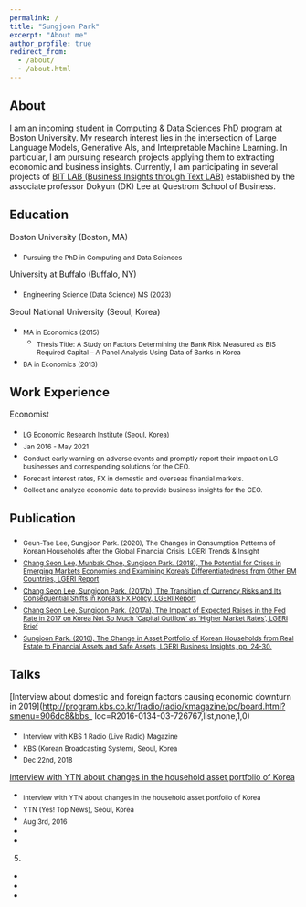 ```yaml
---
permalink: /
title: "Sungjoon Park"
excerpt: "About me"
author_profile: true
redirect_from: 
  - /about/
  - /about.html
---
```


About
------
I am an incoming student in Computing & Data Sciences PhD program at Boston University. My research interest lies in the intersection of Large Language Models, Generative AIs, and Interpretable Machine Learning. In particular, I am pursuing research projects applying them to extracting economic and business insights. Currently, I am participating in several projects of [BIT LAB (Business Insights through Text LAB)](https://www.leedokyun.com/bitlab.html) established by the associate professor Dokyun (DK) Lee at Questrom School of Business.


Education
------
Boston University (Boston, MA)
* <sub>Pursuing the PhD in Computing and Data Sciences</sub>

University at Buffalo (Buffalo, NY)
* <sub>Engineering Science (Data Science) MS (2023)</sub>

Seoul National University (Seoul, Korea)
* <sub>MA in Economics (2015)</sub>
  * <sub>Thesis Title: A Study on Factors Determining the Bank Risk Measured as BIS Required Capital – A Panel Analysis Using Data of Banks in Korea</sub>
* <sub>BA in Economics (2013)</sub>


Work Experience
------
Economist
* <sub>[LG Economic Research Institute](https://www.lgbr.co.kr/en/index.do) (Seoul, Korea)</sub>
* <sub>Jan 2016 - May 2021</sub>
* <sub>Conduct early warning on adverse events and promptly report their impact on LG businesses and corresponding solutions for the CEO.</sub>
* <sub>Forecast interest rates, FX in domestic and overseas finantial markets.</sub>
* <sub>Collect and analyze economic data to provide business insights for the CEO.</sub>


Publication
------
* <sub>Geun-Tae Lee, Sungjoon Park. (2020), The Changes in Consumption Patterns of Korean Households after the Global
Financial Crisis, LGERI Trends & Insight</sub>
* <sub>[Chang Seon Lee, Munbak Choe, Sungjoon Park. (2018), The Potential for Crises in Emerging Markets Economies and
Examining Korea’s Differentiatedness from Other EM Countries, LGERI Report](https://www.lgbr.co.kr/uploadFiles/ko/pdf/econ/LGERI_Report_20180726_20180326130313429.pdf)</sub>
* <sub>[Chang Seon Lee, Sungjoon Park. (2017b), The Transition of Currency Risks and Its Consequential Shifts in Korea’s FX
Policy, LGERI Report](https://www.lgbr.co.kr/uploadFiles/ko/pdf/econ/LGERI_Report_20170811_20170714100745518.pdf)</sub>
* <sub>[Chang Seon Lee, Sungjoon Park. (2017a), The Impact of Expected Raises in the Fed Rate in 2017 on Korea Not So Much
‘Capital Outflow’ as ‘Higher Market Rates’, LGERI Brief](https://www.lgbr.co.kr/uploadFiles/ko/pdf/econ/LGERI_Report_20170317_20170717200722868.pdf)</sub>
* <sub>[Sungjoon Park. (2016), The Change in Asset Portfolio of Korean Households from Real Estate to Financial Assets and
Safe Assets, LGERI Business Insights, pp. 24-30.](https://www.lgbr.co.kr/uploadFiles/ko/pdf/eco/LGBI1417-24_20160803131807.pdf)</sub>


Talks
------
[Interview about domestic and foreign factors causing economic downturn in 2019](http://program.kbs.co.kr/1radio/radio/kmagazine/pc/board.html?smenu=906dc8&bbs_
loc=R2016-0134-03-726767,list,none,1,0)
* <sub>Interview with KBS 1 Radio (Live Radio) Magazine</sub>
* <sub>KBS (Korean Broadcasting System), Seoul, Korea</sub>
* <sub>Dec 22nd, 2018</sub>

[Interview with YTN about changes in the household asset portfolio of Korea](https://www.youtube.com/watch?v=inKBA8KABiE)
* <sub>Interview with YTN about changes in the household asset portfolio of Korea</sub>
* <sub>YTN (Yes! Top News), Seoul, Korea</sub>
* <sub>Aug 3rd, 2016</sub>
* <sub></sub>
* <sub></sub>
5.
* <sub></sub>
* <sub></sub>
* <sub></sub>
